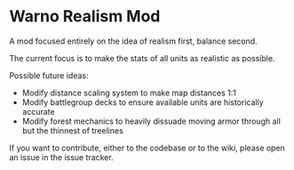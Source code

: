 # Warno Realism Mod

A mod focused entirely on the idea of realism first, balance second.

The current focus is to make the stats of all units as realistic as possible.

Possible future ideas:
- Modify distance scaling system to make map distances 1:1
- Modify battlegroup decks to ensure available units are historically accurate
- Modify forest mechanics to heavily dissuade moving armor through all but the thinnest of treelines

If you want to contribute, either to the codebase or to the wiki, please open an issue in the issue tracker.
